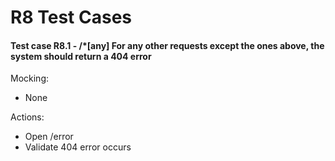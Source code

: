 # R8 Test Cases

#### Test case R8.1 - /\*[any] For any other requests except the ones above, the system should return a 404 error

Mocking:

-   None

Actions:

-   Open /error
-   Validate 404 error occurs
